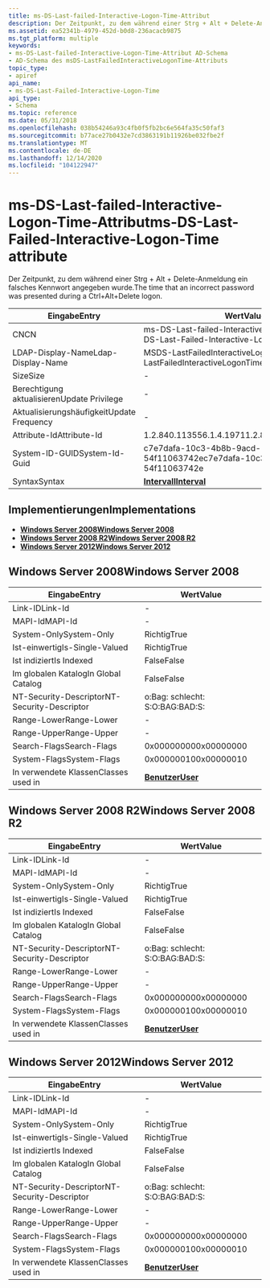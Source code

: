 ```yaml
---
title: ms-DS-Last-failed-Interactive-Logon-Time-Attribut
description: Der Zeitpunkt, zu dem während einer Strg + Alt + Delete-Anmeldung ein falsches Kennwort angegeben wurde.
ms.assetid: ea52341b-4979-452d-b0d8-236acacb9875
ms.tgt_platform: multiple
keywords:
- ms-DS-Last-failed-Interactive-Logon-Time-Attribut AD-Schema
- AD-Schema des msDS-LastFailedInteractiveLogonTime-Attributs
topic_type:
- apiref
api_name:
- ms-DS-Last-Failed-Interactive-Logon-Time
api_type:
- Schema
ms.topic: reference
ms.date: 05/31/2018
ms.openlocfilehash: 038b54246a93c4fb0f5fb2bc6e564fa35c50faf3
ms.sourcegitcommit: b77ace27b0432e7cd3863191b11926be032fbe2f
ms.translationtype: MT
ms.contentlocale: de-DE
ms.lasthandoff: 12/14/2020
ms.locfileid: "104122947"
---
```

# <a name="ms-ds-last-failed-interactive-logon-time-attribute"></a><span data-ttu-id="4fb83-105">ms-DS-Last-failed-Interactive-Logon-Time-Attribut</span><span class="sxs-lookup"><span data-stu-id="4fb83-105">ms-DS-Last-Failed-Interactive-Logon-Time attribute</span></span>

<span data-ttu-id="4fb83-106">Der Zeitpunkt, zu dem während einer Strg + Alt + Delete-Anmeldung ein falsches Kennwort angegeben wurde.</span><span class="sxs-lookup"><span data-stu-id="4fb83-106">The time that an incorrect password was presented during a Ctrl+Alt+Delete logon.</span></span>



| <span data-ttu-id="4fb83-107">Eingabe</span><span class="sxs-lookup"><span data-stu-id="4fb83-107">Entry</span></span> | <span data-ttu-id="4fb83-108">Wert</span><span class="sxs-lookup"><span data-stu-id="4fb83-108">Value</span></span> |
|-------------------|------------------------------------------|
| <span data-ttu-id="4fb83-109">CN</span><span class="sxs-lookup"><span data-stu-id="4fb83-109">CN</span></span>                | <span data-ttu-id="4fb83-110">ms-DS-Last-failed-Interactive-Logon-Time</span><span class="sxs-lookup"><span data-stu-id="4fb83-110">ms-DS-Last-Failed-Interactive-Logon-Time</span></span> |
| <span data-ttu-id="4fb83-111">LDAP-Display-Name</span><span class="sxs-lookup"><span data-stu-id="4fb83-111">Ldap-Display-Name</span></span> | <span data-ttu-id="4fb83-112">MSDS-LastFailedInteractiveLogonTime</span><span class="sxs-lookup"><span data-stu-id="4fb83-112">msDS-LastFailedInteractiveLogonTime</span></span>      |
| <span data-ttu-id="4fb83-113">Size</span><span class="sxs-lookup"><span data-stu-id="4fb83-113">Size</span></span>              | \-                                       |
| <span data-ttu-id="4fb83-114">Berechtigung aktualisieren</span><span class="sxs-lookup"><span data-stu-id="4fb83-114">Update Privilege</span></span>  | \-                                       |
| <span data-ttu-id="4fb83-115">Aktualisierungshäufigkeit</span><span class="sxs-lookup"><span data-stu-id="4fb83-115">Update Frequency</span></span>  | \-                                       |
| <span data-ttu-id="4fb83-116">Attribute-Id</span><span class="sxs-lookup"><span data-stu-id="4fb83-116">Attribute-Id</span></span>      | <span data-ttu-id="4fb83-117">1.2.840.113556.1.4.1971</span><span class="sxs-lookup"><span data-stu-id="4fb83-117">1.2.840.113556.1.4.1971</span></span>                  |
| <span data-ttu-id="4fb83-118">System-ID-GUID</span><span class="sxs-lookup"><span data-stu-id="4fb83-118">System-Id-Guid</span></span>    | <span data-ttu-id="4fb83-119">c7e7dafa-10c3-4b8b-9acd-54f11063742e</span><span class="sxs-lookup"><span data-stu-id="4fb83-119">c7e7dafa-10c3-4b8b-9acd-54f11063742e</span></span>     |
| <span data-ttu-id="4fb83-120">Syntax</span><span class="sxs-lookup"><span data-stu-id="4fb83-120">Syntax</span></span>            | [<span data-ttu-id="4fb83-121">**Intervall**</span><span class="sxs-lookup"><span data-stu-id="4fb83-121">**Interval**</span></span>](s-interval.md)           |



## <a name="implementations"></a><span data-ttu-id="4fb83-122">Implementierungen</span><span class="sxs-lookup"><span data-stu-id="4fb83-122">Implementations</span></span>

-   [<span data-ttu-id="4fb83-123">**Windows Server 2008**</span><span class="sxs-lookup"><span data-stu-id="4fb83-123">**Windows Server 2008**</span></span>](#windows-server-2008)
-   [<span data-ttu-id="4fb83-124">**Windows Server 2008 R2**</span><span class="sxs-lookup"><span data-stu-id="4fb83-124">**Windows Server 2008 R2**</span></span>](#windows-server-2008-r2)
-   [<span data-ttu-id="4fb83-125">**Windows Server 2012**</span><span class="sxs-lookup"><span data-stu-id="4fb83-125">**Windows Server 2012**</span></span>](#windows-server-2012)

## <a name="windows-server-2008"></a><span data-ttu-id="4fb83-126">Windows Server 2008</span><span class="sxs-lookup"><span data-stu-id="4fb83-126">Windows Server 2008</span></span>



| <span data-ttu-id="4fb83-127">Eingabe</span><span class="sxs-lookup"><span data-stu-id="4fb83-127">Entry</span></span> | <span data-ttu-id="4fb83-128">Wert</span><span class="sxs-lookup"><span data-stu-id="4fb83-128">Value</span></span> |
|------------------------|-----------------------------------|
| <span data-ttu-id="4fb83-129">Link-ID</span><span class="sxs-lookup"><span data-stu-id="4fb83-129">Link-Id</span></span>                | \-                                |
| <span data-ttu-id="4fb83-130">MAPI-Id</span><span class="sxs-lookup"><span data-stu-id="4fb83-130">MAPI-Id</span></span>                | \-                                |
| <span data-ttu-id="4fb83-131">System-Only</span><span class="sxs-lookup"><span data-stu-id="4fb83-131">System-Only</span></span>            | <span data-ttu-id="4fb83-132">Richtig</span><span class="sxs-lookup"><span data-stu-id="4fb83-132">True</span></span>                              |
| <span data-ttu-id="4fb83-133">Ist-einwertig</span><span class="sxs-lookup"><span data-stu-id="4fb83-133">Is-Single-Valued</span></span>       | <span data-ttu-id="4fb83-134">Richtig</span><span class="sxs-lookup"><span data-stu-id="4fb83-134">True</span></span>                              |
| <span data-ttu-id="4fb83-135">Ist indiziert</span><span class="sxs-lookup"><span data-stu-id="4fb83-135">Is Indexed</span></span>             | <span data-ttu-id="4fb83-136">False</span><span class="sxs-lookup"><span data-stu-id="4fb83-136">False</span></span>                             |
| <span data-ttu-id="4fb83-137">Im globalen Katalog</span><span class="sxs-lookup"><span data-stu-id="4fb83-137">In Global Catalog</span></span>      | <span data-ttu-id="4fb83-138">False</span><span class="sxs-lookup"><span data-stu-id="4fb83-138">False</span></span>                             |
| <span data-ttu-id="4fb83-139">NT-Security-Descriptor</span><span class="sxs-lookup"><span data-stu-id="4fb83-139">NT-Security-Descriptor</span></span> | <span data-ttu-id="4fb83-140">o:Bag: schlecht: S:</span><span class="sxs-lookup"><span data-stu-id="4fb83-140">O:BAG:BAD:S:</span></span>                      |
| <span data-ttu-id="4fb83-141">Range-Lower</span><span class="sxs-lookup"><span data-stu-id="4fb83-141">Range-Lower</span></span>            | \-                                |
| <span data-ttu-id="4fb83-142">Range-Upper</span><span class="sxs-lookup"><span data-stu-id="4fb83-142">Range-Upper</span></span>            | \-                                |
| <span data-ttu-id="4fb83-143">Search-Flags</span><span class="sxs-lookup"><span data-stu-id="4fb83-143">Search-Flags</span></span>           | <span data-ttu-id="4fb83-144">0x00000000</span><span class="sxs-lookup"><span data-stu-id="4fb83-144">0x00000000</span></span>                        |
| <span data-ttu-id="4fb83-145">System-Flags</span><span class="sxs-lookup"><span data-stu-id="4fb83-145">System-Flags</span></span>           | <span data-ttu-id="4fb83-146">0x00000010</span><span class="sxs-lookup"><span data-stu-id="4fb83-146">0x00000010</span></span>                        |
| <span data-ttu-id="4fb83-147">In verwendete Klassen</span><span class="sxs-lookup"><span data-stu-id="4fb83-147">Classes used in</span></span>        | [<span data-ttu-id="4fb83-148">**Benutzer**</span><span class="sxs-lookup"><span data-stu-id="4fb83-148">**User**</span></span>](c-user.md)<br/> |



## <a name="windows-server-2008-r2"></a><span data-ttu-id="4fb83-149">Windows Server 2008 R2</span><span class="sxs-lookup"><span data-stu-id="4fb83-149">Windows Server 2008 R2</span></span>



| <span data-ttu-id="4fb83-150">Eingabe</span><span class="sxs-lookup"><span data-stu-id="4fb83-150">Entry</span></span> | <span data-ttu-id="4fb83-151">Wert</span><span class="sxs-lookup"><span data-stu-id="4fb83-151">Value</span></span> |
|------------------------|-----------------------------------|
| <span data-ttu-id="4fb83-152">Link-ID</span><span class="sxs-lookup"><span data-stu-id="4fb83-152">Link-Id</span></span>                | \-                                |
| <span data-ttu-id="4fb83-153">MAPI-Id</span><span class="sxs-lookup"><span data-stu-id="4fb83-153">MAPI-Id</span></span>                | \-                                |
| <span data-ttu-id="4fb83-154">System-Only</span><span class="sxs-lookup"><span data-stu-id="4fb83-154">System-Only</span></span>            | <span data-ttu-id="4fb83-155">Richtig</span><span class="sxs-lookup"><span data-stu-id="4fb83-155">True</span></span>                              |
| <span data-ttu-id="4fb83-156">Ist-einwertig</span><span class="sxs-lookup"><span data-stu-id="4fb83-156">Is-Single-Valued</span></span>       | <span data-ttu-id="4fb83-157">Richtig</span><span class="sxs-lookup"><span data-stu-id="4fb83-157">True</span></span>                              |
| <span data-ttu-id="4fb83-158">Ist indiziert</span><span class="sxs-lookup"><span data-stu-id="4fb83-158">Is Indexed</span></span>             | <span data-ttu-id="4fb83-159">False</span><span class="sxs-lookup"><span data-stu-id="4fb83-159">False</span></span>                             |
| <span data-ttu-id="4fb83-160">Im globalen Katalog</span><span class="sxs-lookup"><span data-stu-id="4fb83-160">In Global Catalog</span></span>      | <span data-ttu-id="4fb83-161">False</span><span class="sxs-lookup"><span data-stu-id="4fb83-161">False</span></span>                             |
| <span data-ttu-id="4fb83-162">NT-Security-Descriptor</span><span class="sxs-lookup"><span data-stu-id="4fb83-162">NT-Security-Descriptor</span></span> | <span data-ttu-id="4fb83-163">o:Bag: schlecht: S:</span><span class="sxs-lookup"><span data-stu-id="4fb83-163">O:BAG:BAD:S:</span></span>                      |
| <span data-ttu-id="4fb83-164">Range-Lower</span><span class="sxs-lookup"><span data-stu-id="4fb83-164">Range-Lower</span></span>            | \-                                |
| <span data-ttu-id="4fb83-165">Range-Upper</span><span class="sxs-lookup"><span data-stu-id="4fb83-165">Range-Upper</span></span>            | \-                                |
| <span data-ttu-id="4fb83-166">Search-Flags</span><span class="sxs-lookup"><span data-stu-id="4fb83-166">Search-Flags</span></span>           | <span data-ttu-id="4fb83-167">0x00000000</span><span class="sxs-lookup"><span data-stu-id="4fb83-167">0x00000000</span></span>                        |
| <span data-ttu-id="4fb83-168">System-Flags</span><span class="sxs-lookup"><span data-stu-id="4fb83-168">System-Flags</span></span>           | <span data-ttu-id="4fb83-169">0x00000010</span><span class="sxs-lookup"><span data-stu-id="4fb83-169">0x00000010</span></span>                        |
| <span data-ttu-id="4fb83-170">In verwendete Klassen</span><span class="sxs-lookup"><span data-stu-id="4fb83-170">Classes used in</span></span>        | [<span data-ttu-id="4fb83-171">**Benutzer**</span><span class="sxs-lookup"><span data-stu-id="4fb83-171">**User**</span></span>](c-user.md)<br/> |



## <a name="windows-server-2012"></a><span data-ttu-id="4fb83-172">Windows Server 2012</span><span class="sxs-lookup"><span data-stu-id="4fb83-172">Windows Server 2012</span></span>



| <span data-ttu-id="4fb83-173">Eingabe</span><span class="sxs-lookup"><span data-stu-id="4fb83-173">Entry</span></span> | <span data-ttu-id="4fb83-174">Wert</span><span class="sxs-lookup"><span data-stu-id="4fb83-174">Value</span></span> |
|------------------------|-----------------------------------|
| <span data-ttu-id="4fb83-175">Link-ID</span><span class="sxs-lookup"><span data-stu-id="4fb83-175">Link-Id</span></span>                | \-                                |
| <span data-ttu-id="4fb83-176">MAPI-Id</span><span class="sxs-lookup"><span data-stu-id="4fb83-176">MAPI-Id</span></span>                | \-                                |
| <span data-ttu-id="4fb83-177">System-Only</span><span class="sxs-lookup"><span data-stu-id="4fb83-177">System-Only</span></span>            | <span data-ttu-id="4fb83-178">Richtig</span><span class="sxs-lookup"><span data-stu-id="4fb83-178">True</span></span>                              |
| <span data-ttu-id="4fb83-179">Ist-einwertig</span><span class="sxs-lookup"><span data-stu-id="4fb83-179">Is-Single-Valued</span></span>       | <span data-ttu-id="4fb83-180">Richtig</span><span class="sxs-lookup"><span data-stu-id="4fb83-180">True</span></span>                              |
| <span data-ttu-id="4fb83-181">Ist indiziert</span><span class="sxs-lookup"><span data-stu-id="4fb83-181">Is Indexed</span></span>             | <span data-ttu-id="4fb83-182">False</span><span class="sxs-lookup"><span data-stu-id="4fb83-182">False</span></span>                             |
| <span data-ttu-id="4fb83-183">Im globalen Katalog</span><span class="sxs-lookup"><span data-stu-id="4fb83-183">In Global Catalog</span></span>      | <span data-ttu-id="4fb83-184">False</span><span class="sxs-lookup"><span data-stu-id="4fb83-184">False</span></span>                             |
| <span data-ttu-id="4fb83-185">NT-Security-Descriptor</span><span class="sxs-lookup"><span data-stu-id="4fb83-185">NT-Security-Descriptor</span></span> | <span data-ttu-id="4fb83-186">o:Bag: schlecht: S:</span><span class="sxs-lookup"><span data-stu-id="4fb83-186">O:BAG:BAD:S:</span></span>                      |
| <span data-ttu-id="4fb83-187">Range-Lower</span><span class="sxs-lookup"><span data-stu-id="4fb83-187">Range-Lower</span></span>            | \-                                |
| <span data-ttu-id="4fb83-188">Range-Upper</span><span class="sxs-lookup"><span data-stu-id="4fb83-188">Range-Upper</span></span>            | \-                                |
| <span data-ttu-id="4fb83-189">Search-Flags</span><span class="sxs-lookup"><span data-stu-id="4fb83-189">Search-Flags</span></span>           | <span data-ttu-id="4fb83-190">0x00000000</span><span class="sxs-lookup"><span data-stu-id="4fb83-190">0x00000000</span></span>                        |
| <span data-ttu-id="4fb83-191">System-Flags</span><span class="sxs-lookup"><span data-stu-id="4fb83-191">System-Flags</span></span>           | <span data-ttu-id="4fb83-192">0x00000010</span><span class="sxs-lookup"><span data-stu-id="4fb83-192">0x00000010</span></span>                        |
| <span data-ttu-id="4fb83-193">In verwendete Klassen</span><span class="sxs-lookup"><span data-stu-id="4fb83-193">Classes used in</span></span>        | [<span data-ttu-id="4fb83-194">**Benutzer**</span><span class="sxs-lookup"><span data-stu-id="4fb83-194">**User**</span></span>](c-user.md)<br/> |



 

 





